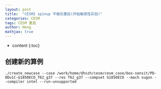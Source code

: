 ```yaml
---
layout: post
title:  "CESM2 spinup 平衡后重启(开始敏感性实验)"
categories: CESM
tags: CESM 重启
author: Heng
mathjax: true
---
```


* content
{:toc}





## 创建新的算例
```shell
./create_newcase --case /work/home/dhszh/cesm/cesm_case/box-sensit/PD-0Du1C-G1850ECO_T62_g37 --res T62_g37 --compset G1850ECO --mach sugon --compiler intel --run-unsupported
```
